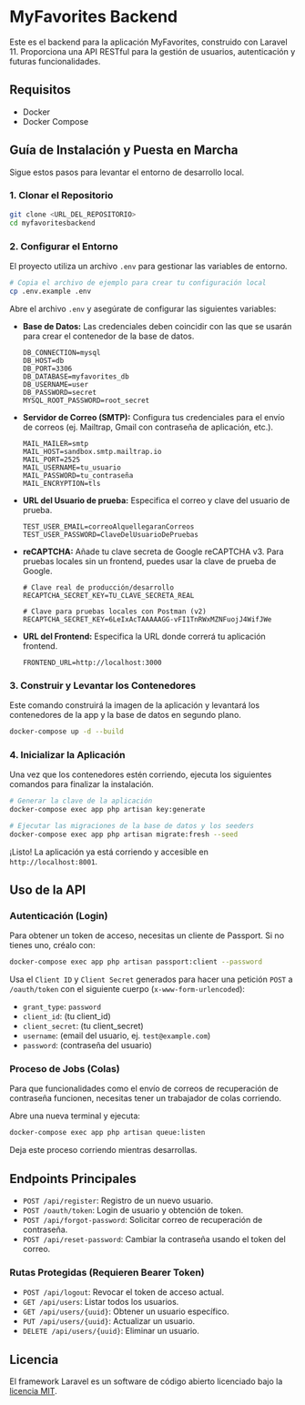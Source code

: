 # MyFavorites Backend

Este es el backend para la aplicación MyFavorites, construido con Laravel 11. Proporciona una API RESTful para la gestión de usuarios, autenticación y futuras funcionalidades.

## Requisitos

- Docker
- Docker Compose

## Guía de Instalación y Puesta en Marcha

Sigue estos pasos para levantar el entorno de desarrollo local.

### 1. Clonar el Repositorio

```bash
git clone <URL_DEL_REPOSITORIO>
cd myfavoritesbackend
```

### 2. Configurar el Entorno

El proyecto utiliza un archivo `.env` para gestionar las variables de entorno.

```bash
# Copia el archivo de ejemplo para crear tu configuración local
cp .env.example .env
```

Abre el archivo `.env` y asegúrate de configurar las siguientes variables:

- **Base de Datos:** Las credenciales deben coincidir con las que se usarán para crear el contenedor de la base de datos.
  ```env
  DB_CONNECTION=mysql
  DB_HOST=db
  DB_PORT=3306
  DB_DATABASE=myfavorites_db
  DB_USERNAME=user
  DB_PASSWORD=secret
  MYSQL_ROOT_PASSWORD=root_secret
  ```

- **Servidor de Correo (SMTP):** Configura tus credenciales para el envío de correos (ej. Mailtrap, Gmail con contraseña de aplicación, etc.).
  ```env
  MAIL_MAILER=smtp
  MAIL_HOST=sandbox.smtp.mailtrap.io
  MAIL_PORT=2525
  MAIL_USERNAME=tu_usuario
  MAIL_PASSWORD=tu_contraseña
  MAIL_ENCRYPTION=tls
  ```

- **URL del Usuario de prueba:** Especifica el correo y clave del usuario de prueba.
  ```env
  TEST_USER_EMAIL=correoAlquellegaranCorreos
  TEST_USER_PASSWORD=ClaveDelUsuarioDePruebas

  ```

- **reCAPTCHA:** Añade tu clave secreta de Google reCAPTCHA v3. Para pruebas locales sin un frontend, puedes usar la clave de prueba de Google.
  ```env
  # Clave real de producción/desarrollo
  RECAPTCHA_SECRET_KEY=TU_CLAVE_SECRETA_REAL
  
  # Clave para pruebas locales con Postman (v2)
  RECAPTCHA_SECRET_KEY=6LeIxAcTAAAAAGG-vFI1TnRWxMZNFuojJ4WifJWe
  ```

- **URL del Frontend:** Especifica la URL donde correrá tu aplicación frontend.
  ```env
  FRONTEND_URL=http://localhost:3000
  ```

### 3. Construir y Levantar los Contenedores

Este comando construirá la imagen de la aplicación y levantará los contenedores de la app y la base de datos en segundo plano.

```bash
docker-compose up -d --build
```

### 4. Inicializar la Aplicación

Una vez que los contenedores estén corriendo, ejecuta los siguientes comandos para finalizar la instalación.

```bash
# Generar la clave de la aplicación
docker-compose exec app php artisan key:generate

# Ejecutar las migraciones de la base de datos y los seeders
docker-compose exec app php artisan migrate:fresh --seed
```

¡Listo! La aplicación ya está corriendo y accesible en `http://localhost:8001`.

## Uso de la API

### Autenticación (Login)

Para obtener un token de acceso, necesitas un cliente de Passport. Si no tienes uno, créalo con:

```bash
docker-compose exec app php artisan passport:client --password
```

Usa el `Client ID` y `Client Secret` generados para hacer una petición `POST` a `/oauth/token` con el siguiente cuerpo (`x-www-form-urlencoded`):

- `grant_type`: `password`
- `client_id`: (tu client_id)
- `client_secret`: (tu client_secret)
- `username`: (email del usuario, ej. `test@example.com`)
- `password`: (contraseña del usuario)

### Proceso de Jobs (Colas)

Para que funcionalidades como el envío de correos de recuperación de contraseña funcionen, necesitas tener un trabajador de colas corriendo.

Abre una nueva terminal y ejecuta:
```bash
docker-compose exec app php artisan queue:listen
```
Deja este proceso corriendo mientras desarrollas.

## Endpoints Principales

- `POST /api/register`: Registro de un nuevo usuario.
- `POST /oauth/token`: Login de usuario y obtención de token.
- `POST /api/forgot-password`: Solicitar correo de recuperación de contraseña.
- `POST /api/reset-password`: Cambiar la contraseña usando el token del correo.

### Rutas Protegidas (Requieren Bearer Token)

- `POST /api/logout`: Revocar el token de acceso actual.
- `GET /api/users`: Listar todos los usuarios.
- `GET /api/users/{uuid}`: Obtener un usuario específico.
- `PUT /api/users/{uuid}`: Actualizar un usuario.
- `DELETE /api/users/{uuid}`: Eliminar un usuario.

## Licencia

El framework Laravel es un software de código abierto licenciado bajo la [licencia MIT](https://opensource.org/licenses/MIT).
